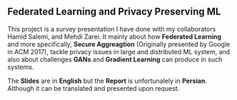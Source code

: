 ## Federated Learning and Privacy Preserving ML

This project is a survey presentation I have done with my collaborators Hamid Salemi, and Mehdi Zarei. It mainly about how **Federated Learning** and more specifically, **Secure Aggreagtion** (Originally presented by Google in ACM 2017), tackle privacy issues in large and distributed ML system, and also about challenges **GANs** and **Gradient Learning** can produce in such systems. 

The **Slides** are in **English** but the **Report** is unfortunalely in **Persian**. Although it can be translated and presented upon request. 
